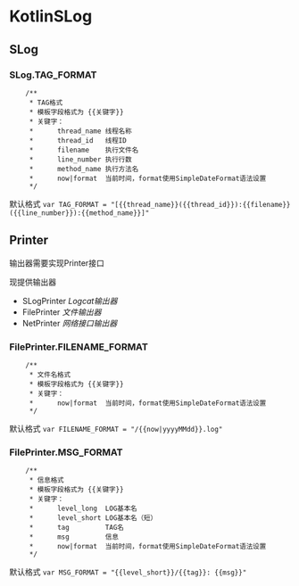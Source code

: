 # KotlinSLog

## SLog
### SLog.TAG_FORMAT
```
    /**
     * TAG格式
     * 模板字段格式为 {{关键字}}
     * 关键字：
     *      thread_name 线程名称
     *      thread_id   线程ID
     *      filename    执行文件名
     *      line_number 执行行数
     *      method_name 执行方法名
     *      now|format  当前时间，format使用SimpleDateFormat语法设置
     */
```
默认格式  `var TAG_FORMAT = "[{{thread_name}}({{thread_id}}):{{filename}}({{line_number}}):{{method_name}}]"`

## Printer
输出器需要实现Printer接口 

现提供输出器  
+ SLogPrinter *Logcat输出器*
+ FilePrinter *文件输出器*
+ NetPrinter  *网络接口输出器*

### FilePrinter.FILENAME_FORMAT
```
    /**
     * 文件名格式
     * 模板字段格式为 {{关键字}}
     * 关键字：
     *      now|format  当前时间，format使用SimpleDateFormat语法设置
     */
```
默认格式  `var FILENAME_FORMAT = "/{{now|yyyyMMdd}}.log"`
     
### FilePrinter.MSG_FORMAT
```
    /**
     * 信息格式
     * 模板字段格式为 {{关键字}}
     * 关键字：
     *      level_long  LOG基本名
     *      level_short LOG基本名（短）
     *      tag         TAG名
     *      msg         信息
     *      now|format  当前时间，format使用SimpleDateFormat语法设置
     */
```
默认格式  `var MSG_FORMAT = "{{level_short}}/{{tag}}: {{msg}}"`
